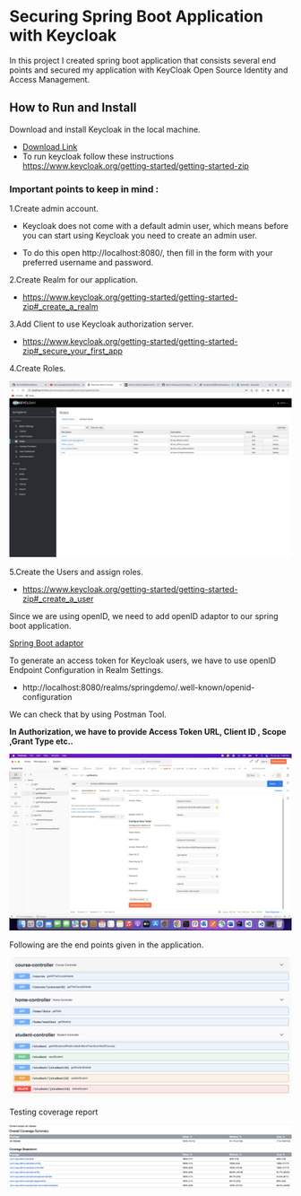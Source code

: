 # Securing Spring Boot Application with Keycloak   

In this project I created spring boot application that consists several end points and secured my application with KeyCloak Open Source Identity and Access Management.
 
## How to Run and Install  

Download and install Keycloak in the local machine.  
 * [Download Link](https://www.keycloak.org/downloads)  
 * To run keycloak follow these instructions https://www.keycloak.org/getting-started/getting-started-zip
### Important points to keep in mind :  

1.Create admin account.  
 * Keycloak does not come with a default admin user, which means before you can start using Keycloak you need to create an admin user.  

 * To do this open http://localhost:8080/, then fill in the form with your preferred username and password.  

2.Create Realm for our application. 
 * https://www.keycloak.org/getting-started/getting-started-zip#_create_a_realm  

3.Add Client to use Keycloak authorization server.  
 * https://www.keycloak.org/getting-started/getting-started-zip#_secure_your_first_app  

4.Create Roles.   

![](src/main/resources/static/readmefiles/roles.png)  

5.Create the Users and assign roles.  
 * https://www.keycloak.org/getting-started/getting-started-zip#_create_a_user

Since we are using openID, we need to add openID adaptor to our spring boot application.  

[Spring Boot adaptor](https://www.keycloak.org/docs/latest/securing_apps/#_spring_boot_adapter)

To generate an access token for Keycloak users, we have to use openID Endpoint Configuration in Realm Settings.  
 * http://localhost:8080/realms/springdemo/.well-known/openid-configuration

We can check that by using Postman Tool.  

**In Authorization, we have to provide Access Token URL, Client ID , Scope ,Grant Type etc..**

![](src/main/resources/static/readmefiles/postman.png)   

Following are the end points given in the application.  

![](src/main/resources/static/readmefiles/endpoints.png)  

Testing coverage report

![](src/main/resources/static/readmefiles/testing%20coverage.png)